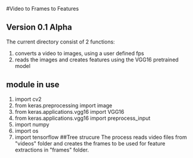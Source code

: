 #Video to Frames to Features
## Version 0.1 Alpha
The current directory consist of 2 functions:
1. converts a video to images, using a user defined fps
2. reads the images and creates features using the VGG16 pretrained model
## module in use
1. import cv2
2. from keras.preprocessing import image
3. from keras.applications.vgg16 import VGG16
4. from keras.applications.vgg16 import preprocess_input
5. import numpy
6. import os
7. import tensorflow 
##Tree strucure
The process reads video files from "videos" folder and creates
the frames to be used for feature extractions in "frames" folder.
